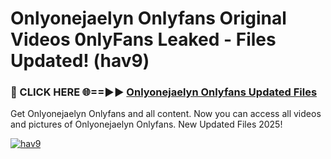 # Onlyonejaelyn Onlyfans Original Videos 0nlyFans Leaked - Files Updated! (hav9)

<h3>🔴 CLICK HERE 🌐==►► <a href="https://tinyurl.com/ehrbuxhb" rel="nofollow">Onlyonejaelyn Onlyfans Updated Files</a></h3>

Get Onlyonejaelyn Onlyfans and all content. Now you can access all videos and pictures of Onlyonejaelyn Onlyfans. New Updated Files 2025!

[![hav9](https://i.imgur.com/lVYEuWS.gif)](https://tinyurl.com/ehrbuxhb)
